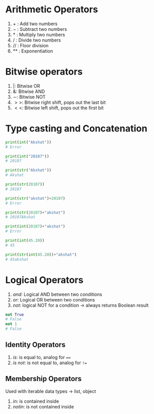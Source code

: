
# Arithmetic Operators

1. $+$ : Add two numbers
2. $-$ : Subtract two numbers
3. $*$ : Multiply two numbers
4. $/$ : Divide two numbers
5. $//$ : Floor division
6. $**$ : Exponentiation

# Bitwise operators

1. $|$: Bitwise OR
2. $\&$: Bitwise AND
3. $\sim$: Bitwise NOT
4. $>>$: Bitwise right shift, pops out the last bit
5. $<<$: Bitwise left shift, pops out the first bit

# Type casting and Concatenation

```python
print(int("Akshat"))
# Error

print(int("20107"))
# 20107

print(str("Akshat"))
# Akshat

print(str(20107))
# 20107

print(str("akshat")+20107)
# Error

print(str(20107)+"akshat")
# 20107Akshat

print(int(20107)+"akshat")
# Error

print(int(45.20))
# 45

print(str(int(45.20))+"akshat")
# 45akshat
```

# Logical Operators

1. $and$: Logical AND between two conditions
2. $or$: Logical OR between two conditions
3. $not$: logical NOT for a condition -> always returns Boolean result
```python
not True
# False
not 1
# False
```

## Identity Operators

1. $is$: is equal to, analog for `==`
2. $is \ not$: is not equal to, analog for `!=`

## Membership Operators

Used with iterable data types -> list, object
1. $in$: is contained inside
2. $not in$: is not contained inside